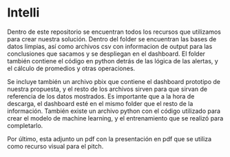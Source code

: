 # Intelli

Dentro de este repositorio se encuentran todos los recursos que utilizamos para crear nuestra solución. Dentro del folder se encuentran las bases de datos limpias, así como archivos csv con informacion de output para las conclusiones que sacamos y se despliegan en el dashboard. El folder también contiene el código en python detrás de las lógica de las alertas, y el cálculo de promedios y otras operaciones. 

Se incluye también un archivo pbix que contiene el dashboard prototipo de nuestra propuesta, y el resto de los archivos sirven para que sirvan de referencia de los datos mostrados. Es importante que a la hora de descarga, el dashboard esté en el mismo folder que el resto de la información. También existe un archivo python con el código utilizado para crear el modelo de machine learning, y el entrenamiento que se realizó para completarlo. 

Por último, esta adjunto un pdf con la presentación en pdf que se utiliza como recurso visual para el pitch.
